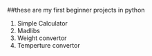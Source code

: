 ##these are my first beginner projects in python
1. Simple Calculator
2. Madlibs
3. Weight convertor
4. Temperture convertor
